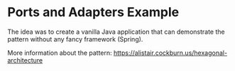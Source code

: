 # Ports and Adapters Example

The idea was to create a vanilla Java application that can demonstrate the pattern without any fancy framework (Spring).

More information about the pattern: https://alistair.cockburn.us/hexagonal-architecture
